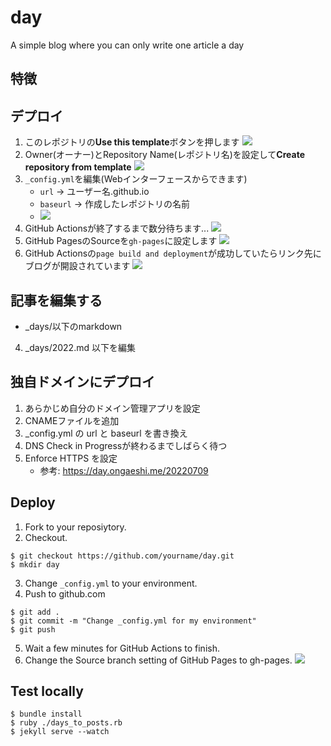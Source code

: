 # day
A simple blog where you can only write one article a day

## 特徴

## デプロイ
1. このレポジトリの**Use this template**ボタンを押します
![](https://i.gyazo.com/thumb/480/f4bc4e39acf3d40bb4314ef38c395863.png)
1. Owner(オーナー)とRepository Name(レポジトリ名)を設定して**Create repository from template**
![](https://i.gyazo.com/thumb/480/0d8f2e4b208bda05a0f10b1d5c990709.png)
1. `_config.yml`を編集(Webインターフェースからできます)
   - `url` -> ユーザー名.github.io 
   - `baseurl` -> 作成したレポジトリの名前
   - ![](https://i.gyazo.com/thumb/480/263a51a1c9a4818f4f1218d6ef68b457.png)
1. GitHub Actionsが終了するまで数分待ちます...
![](https://i.gyazo.com/thumb/480/7424c860a749555b90f41dc47df66237.png)
1. GitHub PagesのSourceを`gh-pages`に設定します
![](https://i.gyazo.com/thumb/480/b658c1560fe784561aacd6fb592b3be0.png)
1. GitHub Actionsの`page build and deployment`が成功していたらリンク先にブログが開設されています
![](https://i.gyazo.com/thumb/480/f7529faa49226540f312b19174c41644.png)

## 記事を編集する
- _days/以下のmarkdown
4. _days/2022.md 以下を編集

## 独自ドメインにデプロイ
1. あらかじめ自分のドメイン管理アプリを設定
1. CNAMEファイルを追加
1. _config.yml の url と baseurl を書き換え
1. DNS Check in Progressが終わるまでしばらく待つ
1. Enforce HTTPS を設定
   - 参考: https://day.ongaeshi.me/20220709

## Deploy
1. Fork to your reposiytory.
2. Checkout.
```
$ git checkout https://github.com/yourname/day.git
$ mkdir day
```
3. Change `_config.yml` to your environment.
4. Push to github.com
```
$ git add .
$ git commit -m "Change _config.yml for my environment"
$ git push
```
5. Wait a few minutes for GitHub Actions to finish.
6. Change the Source branch setting of GitHub Pages to gh-pages.
![](https://i.gyazo.com/b658c1560fe784561aacd6fb592b3be0.png)

## Test locally
```
$ bundle install
$ ruby ./days_to_posts.rb
$ jekyll serve --watch
```
